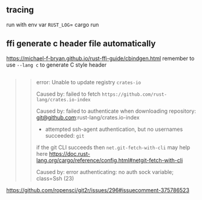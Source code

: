 ## tracing
run with env var `RUST_LOG`=<different tracing level> cargo run
## ffi generate c header file automatically
https://michael-f-bryan.github.io/rust-ffi-guide/cbindgen.html
remember to use `--lang c` to generate C style header

## 
>> error: Unable to update registry `crates-io`
>> 
>> Caused by:
>>   failed to fetch `https://github.com/rust-lang/crates.io-index`
>> 
>> Caused by:
>>   failed to authenticate when downloading repository: git@github.com:rust-lang/crates.io-index
>> 
>>   * attempted ssh-agent authentication, but no usernames succeeded: `git`
>> 
>>   if the git CLI succeeds then `net.git-fetch-with-cli` may help here
>>   https://doc.rust-lang.org/cargo/reference/config.html#netgit-fetch-with-cli
>> 
>> Caused by:
>>   error authenticating: no auth sock variable; class=Ssh (23)


https://github.com/ropensci/git2r/issues/296#issuecomment-375786523